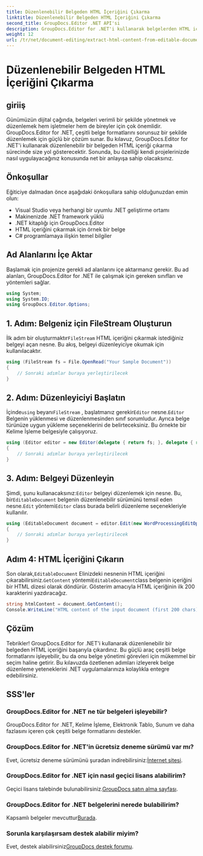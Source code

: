 ```yaml
---
title: Düzenlenebilir Belgeden HTML İçeriğini Çıkarma
linktitle: Düzenlenebilir Belgeden HTML İçeriğini Çıkarma
second_title: GroupDocs.Editor .NET API'si
description: GroupDocs.Editor for .NET'i kullanarak belgelerden HTML içeriğini zahmetsizce çıkarın. Sorunsuz entegrasyon ve belge yönetimi için ayrıntılı kılavuzumuzu takip edin.
weight: 12
url: /tr/net/document-editing/extract-html-content-from-editable-document/
---
```


# Düzenlenebilir Belgeden HTML İçeriğini Çıkarma

## giriiş
Günümüzün dijital çağında, belgeleri verimli bir şekilde yönetmek ve düzenlemek hem işletmeler hem de bireyler için çok önemlidir. GroupDocs.Editor for .NET, çeşitli belge formatlarını sorunsuz bir şekilde düzenlemek için güçlü bir çözüm sunar. Bu kılavuz, GroupDocs.Editor for .NET'i kullanarak düzenlenebilir bir belgeden HTML içeriği çıkarma sürecinde size yol gösterecektir. Sonunda, bu özelliği kendi projelerinizde nasıl uygulayacağınız konusunda net bir anlayışa sahip olacaksınız.
## Önkoşullar
Eğiticiye dalmadan önce aşağıdaki önkoşullara sahip olduğunuzdan emin olun:
- Visual Studio veya herhangi bir uyumlu .NET geliştirme ortamı
- Makinenizde .NET framework yüklü
- .NET kitaplığı için GroupDocs.Editor
- HTML içeriğini çıkarmak için örnek bir belge
- C# programlamaya ilişkin temel bilgiler
## Ad Alanlarını İçe Aktar
Başlamak için projenize gerekli ad alanlarını içe aktarmanız gerekir. Bu ad alanları, GroupDocs.Editor for .NET ile çalışmak için gereken sınıfları ve yöntemleri sağlar.
```csharp
using System;
using System.IO;
using GroupDocs.Editor.Options;
```
## 1. Adım: Belgeniz için FileStream Oluşturun
İlk adım bir oluşturmaktır`FileStream` HTML içeriğini çıkarmak istediğiniz belgeyi açan nesne. Bu akış, belgeyi düzenleyiciye okumak için kullanılacaktır.
```csharp
using (FileStream fs = File.OpenRead("Your Sample Document"))
{
    // Sonraki adımlar buraya yerleştirilecek
}
```
## 2. Adım: Düzenleyiciyi Başlatın
 İçinde`using` beyanı`FileStream` , başlatmanız gerekir`Editor` nesne.`Editor` Belgenin yüklenmesi ve düzenlenmesinden sınıf sorumludur. Ayrıca belge türünüze uygun yükleme seçeneklerini de belirteceksiniz. Bu örnekte bir Kelime İşleme belgesiyle çalışıyoruz.
```csharp
using (Editor editor = new Editor(delegate { return fs; }, delegate { return new WordProcessingLoadOptions(); }))
{
    // Sonraki adımlar buraya yerleştirilecek
}
```
## 3. Adım: Belgeyi Düzenleyin
 Şimdi, şunu kullanacaksınız:`Editor` belgeyi düzenlemek için nesne. Bu, bir`EditableDocument` belgenin düzenlenebilir sürümünü temsil eden nesne.`Edit` yöntemi`Editor` class burada belirli düzenleme seçenekleriyle kullanılır.
```csharp
using (EditableDocument document = editor.Edit(new WordProcessingEditOptions()))
{
    // Sonraki adımlar buraya yerleştirilecek
}
```
## Adım 4: HTML İçeriğini Çıkarın
 Son olarak,`EditableDocument` Elinizdeki nesnenin HTML içeriğini çıkarabilirsiniz.`GetContent` yöntemi`EditableDocument`class belgenin içeriğini bir HTML dizesi olarak döndürür. Gösterim amacıyla HTML içeriğinin ilk 200 karakterini yazdıracağız.
```csharp
string htmlContent = document.GetContent();
Console.WriteLine("HTML content of the input document (first 200 chars): {0}", htmlContent.Substring(0, 200));
```

## Çözüm
Tebrikler! GroupDocs.Editor for .NET'i kullanarak düzenlenebilir bir belgeden HTML içeriğini başarıyla çıkardınız. Bu güçlü araç çeşitli belge formatlarını işleyebilir, bu da onu belge yönetimi görevleri için mükemmel bir seçim haline getirir. Bu kılavuzda özetlenen adımları izleyerek belge düzenleme yeteneklerini .NET uygulamalarınıza kolaylıkla entegre edebilirsiniz.
## SSS'ler
### GroupDocs.Editor for .NET ne tür belgeleri işleyebilir?
GroupDocs.Editor for .NET, Kelime İşleme, Elektronik Tablo, Sunum ve daha fazlasını içeren çok çeşitli belge formatlarını destekler.
### GroupDocs.Editor for .NET'in ücretsiz deneme sürümü var mı?
 Evet, ücretsiz deneme sürümünü şuradan indirebilirsiniz:[İnternet sitesi](https://releases.groupdocs.com/).
### GroupDocs.Editor for .NET için nasıl geçici lisans alabilirim?
 Geçici lisans talebinde bulunabilirsiniz.[GroupDocs satın alma sayfası](https://purchase.groupdocs.com/temporary-license/).
### GroupDocs.Editor for .NET belgelerini nerede bulabilirim?
 Kapsamlı belgeler mevcuttur[Burada](https://tutorials.groupdocs.com/editor/net/).
### Sorunla karşılaşırsam destek alabilir miyim?
 Evet, destek alabilirsiniz[GroupDocs destek forumu](https://forum.groupdocs.com/c/editor/20).